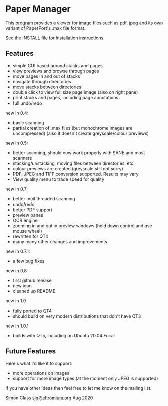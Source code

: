 Paper Manager
=============

This program provides a viewer for image files such as pdf, jpeg and
its own variant of PaperPort's .max file format.

See the INSTALL file for installation instructions.


Features
--------

- simple GUI based around stacks and pages
- view previews and browse through pages
- move pages in and out of stacks
- navigate through directories
- move stacks between directories
- double click to view full size page image (also on right pane)
- print stacks and pages, including page annotations
- full undo/redo


new in 0.4:
- basic scanning
- partial creation of .max files (but monochrome images are uncompressed)
       (also it doesn't create greyscale/colour previews)


new in 0.5:
- better scanning, should now work properly with SANE and most scanners
- stacking/unstacking, moving files between directories, etc.
- colour previews are created (greyscale still not sorry)
- PDF, JPEG and TIFF conversion supported. Results may vary
- View quality menu to trade speed for quality


new in 0.7:
- better multithreaded scanning
- undo/redo
- better PDF support
- preview panes
- OCR engine
- zooming in and out in preview windows (hold down control and use
     mouse wheel)
- rewritten for QT4
- many many other changes and improvements


new in 0.7.1:
- a few bug fixes


new in 0.8
- first github release
- new icon
- cleaned up README


new in 1.0
- fully ported to QT4
- should build on very modern distributions that don't have QT3


new in 1.0.1
- builds with QT5, including on Ubuntu 20.04 Focal


Future Features
---------------

Here's what I'd like it to support:

- more operations on images
- support for more image types (at the moment only JPEG is supported)

If you have other ideas then feel free to let me know on the mailing list.



Simon Glass
sjg@chromium.org
Aug 2020
